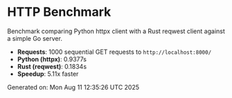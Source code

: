 # HTTP Benchmark

Benchmark comparing Python httpx client with a Rust reqwest client against a simple Go server.

- **Requests**: 1000 sequential GET requests to `http://localhost:8000/`
- **Python (httpx)**: 0.9377s
- **Rust (reqwest)**: 0.1834s
- **Speedup**: 5.11x faster

Generated on: Mon Aug 11 12:35:26 UTC 2025
